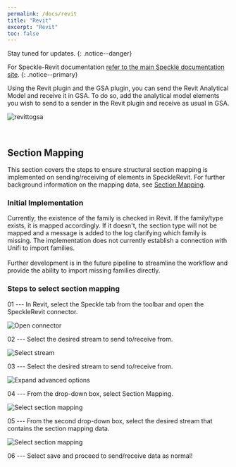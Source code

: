 ```yaml
---
permalink: /docs/revit
title: "Revit"
excerpt: "Revit"
toc: false
---
```


Stay tuned for updates.
{: .notice--danger}

<i class="fa fa-graduation-cap"></i>For Speckle-Revit documentation [refer to the main Speckle documentation site](https://speckle.systems/tag/revit/).
{: .notice--primary}

Using the Revit plugin and the GSA plugin, you can send the Revit Analytical Model and receive it in GSA. To do so, add the analytical model elements you wish to send to a sender in the Revit plugin and receive as usual in GSA.

![revittogsa](/assets/images/user_docs/revittogsa.gif)

<br>

## Section Mapping
This section covers the steps to ensure structural section mapping is implemented on sending/receiving of elements in SpeckleRevit. For further background information on the mapping data, see [Section Mapping](06_section_mapping.md).

### Initial Implementation
Currently, the existence of the family is checked in Revit. If the family/type exists, it is mapped accordingly. If it doesn't, the section type will not be mapped and a message is added to the log clarifying which family is missing. The implementation does not currently establish a connection with Unifi to import families. <br><br> Further development is in the future pipeline to streamline the workflow and provide the ability to import missing families directly.

### Steps to select section mapping
01 --- In Revit, select the Speckle tab from the toolbar and open the SpeckleRevit connector.

![Open connector](/assets/images/revit/00_open-revit-connector.png)

02 --- Select the desired stream to send to/receive from.

![Select stream](/assets/images/revit/01_select-stream.png)

03 --- Select the desired stream to send to/receive from.

![Expand advanced options](/assets/images/revit/02_expand-options.png)

04 --- From the drop-down box, select Section Mapping.

![Select section mapping](/assets/images/revit/03_drop-down-selection.png)

05 --- From the second drop-down box, select the desired stream that contains the section mapping data.

![Select section mapping](/assets/images/revit/04_drop-down-stream-selection.png)

06 --- Select save and proceed to send/receive data as normal!
